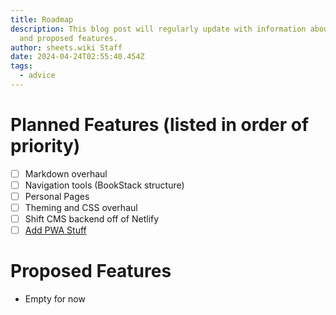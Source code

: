 ```yaml
---
title: Roadmap
description: This blog post will regularly update with information about planned
  and proposed features.
author: sheets.wiki Staff
date: 2024-04-24T02:55:40.454Z
tags:
  - advice
---
```

# Planned Features (listed in order of priority)
- [ ] Markdown overhaul
- [ ] Navigation tools (BookStack structure)
- [ ] Personal Pages
- [ ] Theming and CSS overhaul
- [ ] Shift CMS backend off of Netlify
- [ ] [Add PWA Stuff](https://web.dev/articles/pwa-checklist?utm_source=lighthouse&utm_medium=node)

# Proposed Features
- Empty for now
